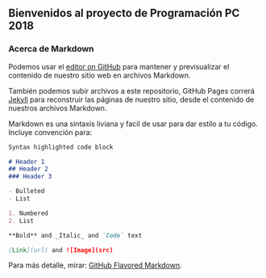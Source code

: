## Bienvenidos al proyecto de Programación PC 2018
 

### Acerca de Markdown

Podemos usar el [editor on GitHub](https://github.com/Unahur/Programacion-PC2017/edit/master/README.md) para mantener y previsualizar el contenido de nuestro sitio web en archivos Markdown.

También podemos subir archivos a este repositorio, GitHub Pages correrá [Jekyll](https://jekyllrb.com/) para reconstruir las páginas de nuestro sitio, desde el contenido de nuestros archivos Markdown.


Markdown es una sintaxis liviana y facil de usar para dar estilo a tu código. Incluye convención para:

```markdown
Syntax highlighted code block

# Header 1
## Header 2
### Header 3

- Bulleted
- List

1. Numbered
2. List

**Bold** and _Italic_ and `Code` text

[Link](url) and ![Image](src)
```

Para más detalle, mirar: [GitHub Flavored Markdown](https://guides.github.com/features/mastering-markdown/).
